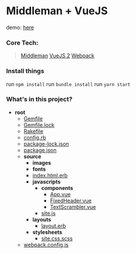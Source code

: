 # Middleman + VueJS

demo: [here](https://elated-mestorf-c7ce5d.netlify.com/)

### Core Tech:
> [Middleman](http://middlemanapp.com)
> [VueJS 2](https://vuejs.org/)
> [Webpack](https://webpack.github.io/)

### Install things
run `npm install`
run `bundle install`
run `yarn start`

### What's in this project?

- __root__
  - [Gemfile](/Gemfile)
  - [Gemfile.lock](/Gemfile.lock)
  - [Rakefile](/Rakefile)
  - [config.rb](/config.rb)
  - [package-lock.json](/package-lock.json)
  - [package.json](/package.json)
  - __source__
    - __images__
    - __fonts__
    - [index.html.erb](/source/index.html.erb)
    - __javascripts__
      - __components__
        - [App.vue](/source/javascripts/components/App.vue)
        - [FixedHeader.vue](/source/javascripts/components/FixedHeader.vue)
        - [TextScrambler.vue](/source/javascripts/components/TextScrambler.vue)
      - [site.js](/source/javascripts/site.js)
    - __layouts__
      - [layout.erb](/source/layouts/layout.erb)
    - __stylesheets__
      - [site.css.scss](/source/stylesheets/site.css.scss)
  - [webpack.config.js](/webpack.config.js)